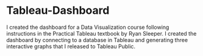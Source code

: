 # Tableau-Dashboard

I created the dashboard for a Data Visualization course following instructions in the Practical Tableau textbook by Ryan Sleeper. I created the dashboard by connecting to a database in Tableau and generating three interactive graphs that I released to Tableau Public.
